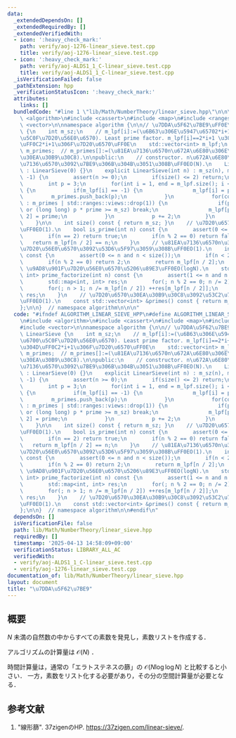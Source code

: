 ```yaml
---
data:
  _extendedDependsOn: []
  _extendedRequiredBy: []
  _extendedVerifiedWith:
  - icon: ':heavy_check_mark:'
    path: verify/aoj-1276-linear_sieve.test.cpp
    title: verify/aoj-1276-linear_sieve.test.cpp
  - icon: ':heavy_check_mark:'
    path: verify/aoj-ALDS1_1_C-linear_sieve.test.cpp
    title: verify/aoj-ALDS1_1_C-linear_sieve.test.cpp
  _isVerificationFailed: false
  _pathExtension: hpp
  _verificationStatusIcon: ':heavy_check_mark:'
  attributes:
    links: []
  bundledCode: "#line 1 \"lib/Math/NumberTheory/linear_sieve.hpp\"\n\n\n\n#include\
    \ <algorithm>\n#include <cassert>\n#include <map>\n#include <ranges>\n#include\
    \ <vector>\n\nnamespace algorithm {\n\n// \u7DDA\u5F62\u7BE9\uFF0E\nclass LinearSieve\
    \ {\n    int m_sz;\n    // m_lpf[i]:=(\u6B63\u306E\u5947\u65702*i+1\u306E\u6700\
    \u5C0F\u7D20\u56E0\u6570). Least prime factor. m_lpf[i]==2*i+1 \u306E\u3068\u304D\
    \uFF0C2*i+1\u306F\u7D20\u6570\uFF0E\n    std::vector<int> m_lpf;\n    std::vector<int>\
    \ m_primes;  // m_primes[]:=(\u81EA\u7136\u6570n\u672A\u6E80\u306E\u7D20\u6570\
    \u30EA\u30B9\u30C8).\n\npublic:\n    // constructor. n\u672A\u6E80\u306E\u81EA\
    \u7136\u6570\u3092\u7BE9\u306B\u304B\u3051\u308B\uFF0EO(N).\n    LinearSieve()\
    \ : LinearSieve(0) {}\n    explicit LinearSieve(int n) : m_sz(n), m_lpf(n / 2,\
    \ -1) {\n        assert(n >= 0);\n        if(size() <= 2) return;\n        m_primes.push_back(2);\n\
    \        int p = 3;\n        for(int i = 1, end = m_lpf.size(); i < end; ++i)\
    \ {\n            if(m_lpf[i] == -1) {\n                m_lpf[i] = p;\n       \
    \         m_primes.push_back(p);\n            }\n            for(const auto &prime\
    \ : m_primes | std::ranges::views::drop(1)) {\n                if(prime > m_lpf[i]\
    \ or (long long) p * prime >= m_sz) break;\n                m_lpf[p * prime /\
    \ 2] = prime;\n            }\n            p += 2;\n        }\n        m_primes.shrink_to_fit();\n\
    \    }\n\n    int size() const { return m_sz; }\n    // \u7D20\u6570\u5224\u5B9A\
    \uFF0EO(1).\n    bool is_prime(int n) const {\n        assert(0 <= n and n < size());\n\
    \        if(n == 2) return true;\n        if(n % 2 == 0) return false;\n     \
    \   return m_lpf[n / 2] == n;\n    }\n    // \u81EA\u7136\u6570n\u306E\u6700\u5C0F\
    \u7D20\u56E0\u6570\u3092\u53D6\u5F97\u3059\u308B\uFF0EO(1).\n    int lpf(int n)\
    \ const {\n        assert(0 <= n and n < size());\n        if(n < 2) return -1;\n\
    \        if(n % 2 == 0) return 2;\n        return m_lpf[n / 2];\n    }\n    //\
    \ \u9AD8\u901F\u7D20\u56E0\u6570\u5206\u89E3\uFF0EO(logN).\n    std::map<int,\
    \ int> prime_factorize(int n) const {\n        assert(1 <= n and n < size());\n\
    \        std::map<int, int> res;\n        for(; n % 2 == 0; n /= 2) ++res[2];\n\
    \        for(; n > 1; n /= m_lpf[n / 2]) ++res[m_lpf[n / 2]];\n        return\
    \ res;\n    }\n    // \u7D20\u6570\u30EA\u30B9\u30C8\u3092\u53C2\u7167\u3059\u308B\
    \uFF0EO(1).\n    const std::vector<int> &primes() const { return m_primes; }\n\
    };\n\n}  // namespace algorithm\n\n\n"
  code: "#ifndef ALGORITHM_LINEAR_SIEVE_HPP\n#define ALGORITHM_LINEAR_SIEVE_HPP 1\n\
    \n#include <algorithm>\n#include <cassert>\n#include <map>\n#include <ranges>\n\
    #include <vector>\n\nnamespace algorithm {\n\n// \u7DDA\u5F62\u7BE9\uFF0E\nclass\
    \ LinearSieve {\n    int m_sz;\n    // m_lpf[i]:=(\u6B63\u306E\u5947\u65702*i+1\u306E\
    \u6700\u5C0F\u7D20\u56E0\u6570). Least prime factor. m_lpf[i]==2*i+1 \u306E\u3068\
    \u304D\uFF0C2*i+1\u306F\u7D20\u6570\uFF0E\n    std::vector<int> m_lpf;\n    std::vector<int>\
    \ m_primes;  // m_primes[]:=(\u81EA\u7136\u6570n\u672A\u6E80\u306E\u7D20\u6570\
    \u30EA\u30B9\u30C8).\n\npublic:\n    // constructor. n\u672A\u6E80\u306E\u81EA\
    \u7136\u6570\u3092\u7BE9\u306B\u304B\u3051\u308B\uFF0EO(N).\n    LinearSieve()\
    \ : LinearSieve(0) {}\n    explicit LinearSieve(int n) : m_sz(n), m_lpf(n / 2,\
    \ -1) {\n        assert(n >= 0);\n        if(size() <= 2) return;\n        m_primes.push_back(2);\n\
    \        int p = 3;\n        for(int i = 1, end = m_lpf.size(); i < end; ++i)\
    \ {\n            if(m_lpf[i] == -1) {\n                m_lpf[i] = p;\n       \
    \         m_primes.push_back(p);\n            }\n            for(const auto &prime\
    \ : m_primes | std::ranges::views::drop(1)) {\n                if(prime > m_lpf[i]\
    \ or (long long) p * prime >= m_sz) break;\n                m_lpf[p * prime /\
    \ 2] = prime;\n            }\n            p += 2;\n        }\n        m_primes.shrink_to_fit();\n\
    \    }\n\n    int size() const { return m_sz; }\n    // \u7D20\u6570\u5224\u5B9A\
    \uFF0EO(1).\n    bool is_prime(int n) const {\n        assert(0 <= n and n < size());\n\
    \        if(n == 2) return true;\n        if(n % 2 == 0) return false;\n     \
    \   return m_lpf[n / 2] == n;\n    }\n    // \u81EA\u7136\u6570n\u306E\u6700\u5C0F\
    \u7D20\u56E0\u6570\u3092\u53D6\u5F97\u3059\u308B\uFF0EO(1).\n    int lpf(int n)\
    \ const {\n        assert(0 <= n and n < size());\n        if(n < 2) return -1;\n\
    \        if(n % 2 == 0) return 2;\n        return m_lpf[n / 2];\n    }\n    //\
    \ \u9AD8\u901F\u7D20\u56E0\u6570\u5206\u89E3\uFF0EO(logN).\n    std::map<int,\
    \ int> prime_factorize(int n) const {\n        assert(1 <= n and n < size());\n\
    \        std::map<int, int> res;\n        for(; n % 2 == 0; n /= 2) ++res[2];\n\
    \        for(; n > 1; n /= m_lpf[n / 2]) ++res[m_lpf[n / 2]];\n        return\
    \ res;\n    }\n    // \u7D20\u6570\u30EA\u30B9\u30C8\u3092\u53C2\u7167\u3059\u308B\
    \uFF0EO(1).\n    const std::vector<int> &primes() const { return m_primes; }\n\
    };\n\n}  // namespace algorithm\n\n#endif\n"
  dependsOn: []
  isVerificationFile: false
  path: lib/Math/NumberTheory/linear_sieve.hpp
  requiredBy: []
  timestamp: '2025-04-13 14:58:09+09:00'
  verificationStatus: LIBRARY_ALL_AC
  verifiedWith:
  - verify/aoj-ALDS1_1_C-linear_sieve.test.cpp
  - verify/aoj-1276-linear_sieve.test.cpp
documentation_of: lib/Math/NumberTheory/linear_sieve.hpp
layout: document
title: "\u7DDA\u5F62\u7BE9"
---
```



## 概要

$N$ 未満の自然数の中からすべての素数を発見し，素数リストを作成する．

アルゴリズムの計算量は $\mathcal{O}(N)$ ．

時間計算量は，通常の「エラトステネスの篩」の $\mathcal{O}(N \log \log N)$ と比較すると小さい．
一方，素数をリスト化する必要があり，その分の空間計算量が必要となる．


## 参考文献

1. "線形篩". 37zigenのHP. <https://37zigen.com/linear-sieve/>.
